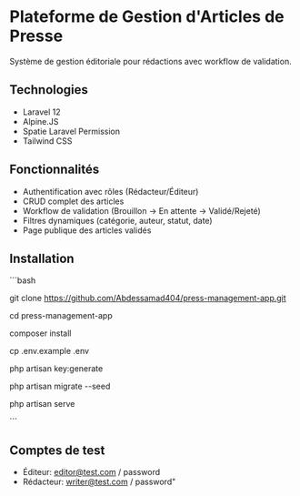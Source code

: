 # Plateforme de Gestion d'Articles de Presse

Système de gestion éditoriale pour rédactions avec workflow de validation.

## Technologies
- Laravel 12
- Alpine.JS
- Spatie Laravel Permission
- Tailwind CSS

## Fonctionnalités
- Authentification avec rôles (Rédacteur/Éditeur)
- CRUD complet des articles
- Workflow de validation (Brouillon → En attente → Validé/Rejeté)
- Filtres dynamiques (catégorie, auteur, statut, date)
- Page publique des articles validés

## Installation
\`\`\`bash

git clone https://github.com/Abdessamad404/press-management-app.git

cd press-management-app

composer install

cp .env.example .env

php artisan key:generate

php artisan migrate --seed

php artisan serve

\`\`\`

## Comptes de test
- Éditeur: editor@test.com / password
- Rédacteur: writer@test.com / password"
